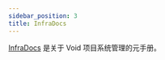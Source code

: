 ```yaml
---
sidebar_position: 3
title: InfraDocs
---
```


[InfraDocs](https://infradocs.voidlinux.org/) 是关于 Void 项目系统管理的元手册。
